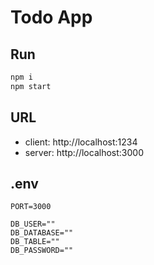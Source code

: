 # Todo App 
## Run
```bash
npm i
npm start
```

## URL
- client: http://localhost:1234
- server: http://localhost:3000

## .env
```
PORT=3000

DB_USER=""
DB_DATABASE=""
DB_TABLE=""
DB_PASSWORD=""
```
